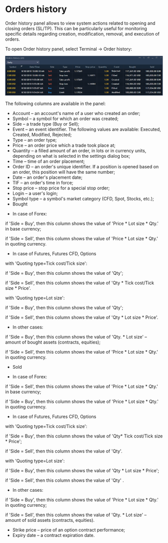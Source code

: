 # Orders history


Order history panel allows to view system actions related to opening and closing orders \(SL/TP\). This can be particularly useful for monitoring specific details regarding creation, modification, removal, and execution of orders.

To open Order history panel, select Terminal -&gt; Order history:

![](../../.gitbook/assets/assets-2f-lmcqxhh2xadwpujcvxr-2f-lmqlw0asr9rz7ajckmt-2f-lmqmwnlr1cxwmiidxc4-2f1.png)

The following columns are available in the panel:

* Account – an account's name of a user who created an order;
* Symbol – a symbol for which an order was created;
* Side – a trade type \(Buy or Sell\);
* Event – an event identifier. The following values are available: Executed, Created, Modified, Rejected;
* Type – an order type;
* Price – an order price which a trade took place at;
* Quantity – a filled amount of an order, in lots or in currency units, depending on what is selected in the settings dialog box;
* Time – time of an order placement;
* Order ID – an order's unique identifier. If a position is opened based on an order, this position will have the same number;
* Date – an order's placement date;
* TIF – an order's time in force;
* Stop price – stop price for a special stop order;
* Login – a user's login;
* Symbol type – a symbol's market category \(CFD, Spot, Stocks, etc.\);
* Bought

- In case of Forex:

if 'Side = Buy', then this column shows the value of 'Price \* Lot size \* Qty.' in base currency;

if 'Side = Sell', then this column shows the value of 'Price \* Lot size \* Qty.' in quoting currency.

- In case of Futures, Futures CFD, Options

with 'Quoting type=Tick cost/Tick size':

if 'Side = Buy', then this column shows the value of 'Qty';

if 'Side = Sell', then this column shows the value of 'Qty \* Tick cost/Tick size \* Price'.

with 'Quoting type=Lot size':

if 'Side = Buy', then this column shows the value of 'Qty';

if 'Side = Sell', then this column shows the value of 'Qty \* Lot size \* Price'.

- In other cases:

if 'Side = Buy', then this column shows the value of 'Qty. \* Lot size' – amount of bought assets \(contracts, equities\);

if 'Side = Sell', then this column shows the value of 'Price \* Lot size \* Qty.' in quoting currency.

* Sold

- In case of Forex:

if 'Side = Sell', then this column shows the value of 'Price \* Lot size \* Qty.' in base currency;

if 'Side = Buy', then this column shows the value of 'Price \* Lot size \* Qty.' in quoting currency.

- In case of Futures, Futures CFD, Options

with 'Quoting type=Tick cost/Tick size':

if 'Side = Buy', then this column shows the value of 'Qty\* Tick cost/Tick size \* Price';

if 'Side = Sell', then this column shows the value of 'Qty'.

with 'Quoting type=Lot size':

if 'Side = Buy', then this column shows the value of 'Qty \* Lot size \* Price';

if 'Side = Sell', then this column shows the value of 'Qty' .

- In other cases:

if 'Side = Buy', then this column shows the value of 'Price \* Lot size \* Qty.' in quoting currency;

if 'Side = Sell', then this column shows the value of 'Qty. \* Lot size' – amount of sold assets \(contracts, equities\).

* Strike price – price of an option contract performance;
* Expiry date – a contract expiration date.




